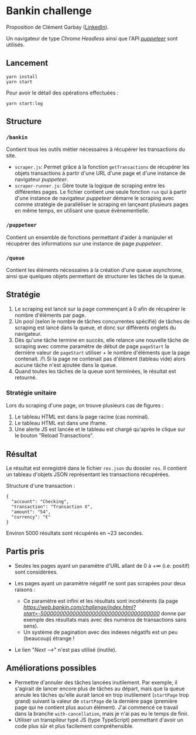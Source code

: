 # Bankin challenge

Proposition de Clément Garbay ([LinkedIn](https://www.linkedin.com/in/clementgarbay/)).

Un navigateur de type _Chrome Headless_ ainsi que l'API [_puppeteer_](https://github.com/GoogleChrome/puppeteer) sont utilisés.

## Lancement

```
yarn install
yarn start
```

Pour avoir le détail des opérations effectuées :

```
yarn start:log
```

## Structure

### `/bankin`

Contient tous les outils métier nécessaires à récupérer les transactions du site.

* `scraper.js`: Permet grâce à la fonction `getTransactions` de récupérer les objets transactions à partir d'une URL d'une page et d'une instance de navigateur _puppeteer_.
* `scraper-runner.js`: Gère toute la logique de scraping entre les différentes pages. Le fichier contient une seule fonction `run` qui à partir d'une instance de navigateur _puppeteer_ démarre le scraping avec comme stratégie de paralléliser le scraping en lançeant plusieurs pages en même temps, en utilisant une queue évènementielle.

### `/puppeteer`

Contient un ensemble de fonctions permettant d'aider à manipuler et récupérer des informations sur une instance de page _puppeteer_.

### `/queue`

Contient les éléments nécessaires à la création d'une queue asynchrone, ainsi que quelques objets permettant de structurer les tâches de la queue.

## Stratégie

1. Le scraping est lancé sur la page commençant à 0 afin de récupérer le nombre d'éléments par page.
2. Un pool (selon le nombre de tâches concurrentes spécifié) de tâches de scraping est lancé dans la queue, et donc sur différents onglets du navigateur.
3. Dès qu'une tâche termine en succès, elle relance une nouvelle tâche de scraping avec comme paramètre de début de page `pageStart` la dernière valeur de `pageStart` utiliser + le nombre d'éléments que la page contenait. /!\ Si la page ne contenait pas d'élément (tableau vide) alors aucune tâche n'est ajoutée dans la queue.
4. Quand toutes les tâches de la queue sont terminées, le résultat est retourné.

### Stratégie unitaire

Lors du scraping d'une page, on trouve plusieurs cas de figures :

1. Le tableau HTML est dans la page racine (cas nominal).
2. Le tableau HTML est dans une iframe.
3. Une alerte JS est lancée et le tableau est chargé qu'après le clique sur le bouton "Reload Transactions".

## Résultat

Le résultat est enregistré dans le fichier `res.json` du dossier `res`. Il contient un tableau d'objets JSON représentant les transactions récupérées.

Structure d'une transaction :

```
{
  "account": "Checking",
  "transaction": "Transaction X",
  "amount": "54",
  "currency": "€"
}
```

Environ 5000 résultats sont récupérés en ~23 secondes.

## Partis pris

* Seules les pages ayant un paramètre d'URL allant de 0 à +∞ (i.e. positif) sont considérées.

* Les pages ayant un paramètre négatif ne sont pas scrapées pour deux raisons :
  * Ce paramètre est infini et les résultats sont incohérents (la page _https://web.bankin.com/challenge/index.html?start=-5000000000000000000000000000000000000_ donne par exemple des résultats mais avec des numéros de transactions sans sens).
  * Un système de pagination avec des indexes négatifs est un peu (beaucoup) étrange !
* Le lien "_Next -->_" n'est pas utilisé (inutile).

## Améliorations possibles

* Permettre d'annuler des tâches lancées inutilement. Par exemple, il s'agirait de lancer encore plus de tâches au départ, mais que la queue annule les tâches qu'elle aurait lancé en trop inutilement (`startPage` trop grand) suivant la valeur de `startPage` de la dernière page (première page qui ne contient plus aucun élément). J'ai commencé ce travail dans la branche `with-cancellation`, mais je n'ai pas eu le temps de finir.
* Utiliser un transpileur typé JS (type TypeScript) permettant d'avoir un code plus sûr et plus facilement compréhensible.
